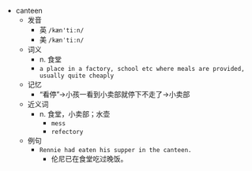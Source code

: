 - canteen
  - 发音
    - 英 `/kæn'tiːn/`
    - 美 `/kænˈtiːn/`
  - 词义
    - n. 食堂
    - `a place in a factory, school etc where meals are provided, usually quite cheaply`
  - 记忆
    - “看停”→小孩一看到小卖部就停下不走了→小卖部
  - 近义词
    - n. 食堂，小卖部；水壶
      - `mess`
      - `refectory`
  - 例句
    - `Rennie had eaten his supper in the canteen.`
      - 伦尼已在食堂吃过晚饭。

